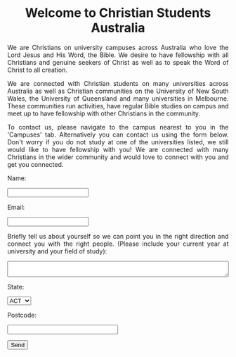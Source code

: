 <body background="blue sky.jpg">

<html>

<body background="blue sky.jpg">
  <h1 align="center"> Welcome to Christian Students Australia</h1>

<p align="justify"> We are Christians on university campuses across Australia who love the Lord Jesus and His Word, the Bible. We desire to have fellowship with all Christians and genuine seekers of Christ as well as to speak the Word of Christ to all creation.</p> 
  
<p align="justify"> We are connected with Christian students on many universities across Australia as well as Christian communities on the University of New South Wales, the University of Queensland and many universities in Melbourne. These communities run activities, have regular Bible studies on campus and meet up to have fellowship with other Christians in the community.</p>

<p align="justify">To contact us, please navigate to the campus nearest to you in the 'Campuses' tab. Alternatively you can contact us using the form below. Don't worry if you do not study at one of the universities listed, we still would like to have fellowship with you! We are connected with many Christians in the wider community and would love to connect with you and get you connected.</p>

<p align="center"> 
  <form
  action="https://formspree.io/f/xqkgojvv" 
  method="POST">
    
  <p align="left">
  Name:
  </p>
  <p align="left">
  <label>
    <input type="text">
  </label>
  </p>
  
  <p align="left">
  Email:
  </p>
  <p align="left">
  <label>
    <input type="text" name="_replyto">
  </label>
  </p>
  
  <p align="justify">
  Briefly tell us about yourself so we can point you in the right direction and connect you with the right people. (Please include your current year at university and your field of study):
  </p>
  <p align="left"> 
  <label>
    <textarea name="message" style="width:100%"></textarea>
  </label>
  </p>
  
  <p align="left">
  State:
  </p>
  <p align="left">
  <select name="State" required>
    <option value="ACT">ACT</option>
    <option value="NSW">NSW</option>
    <option value="NT">NT</option>
    <option value="QLD">QLD</option>
    <option value="SA">SA</option>
    <option value="TAS">TAS</option>
    <option value="VIC">VIC</option>
    <option value="WA">WA</option>
  </select>
  </p>
 
  <p align="left">
  Postcode:
  </p>
  <p align="left">
  <label>
    <input type="text" style="width:50%">
  </label>
  </p>

  <p align="left">
  <button type="submit">Send</button>
  </p>
  
</form>
</p>

</body>



